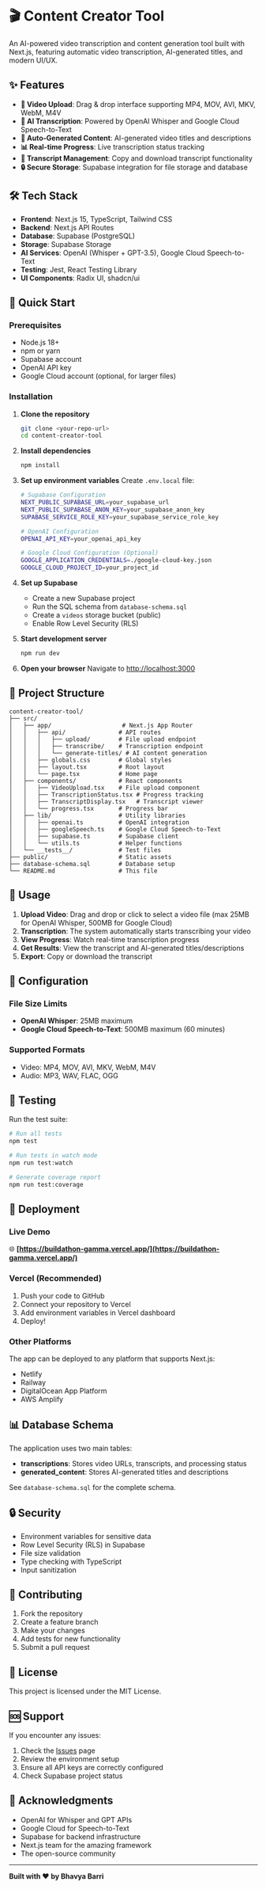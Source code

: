 # 🎬 Content Creator Tool

An AI-powered video transcription and content generation tool built with Next.js, featuring automatic video transcription, AI-generated titles, and modern UI/UX.

## ✨ Features

- **🎥 Video Upload**: Drag & drop interface supporting MP4, MOV, AVI, MKV, WebM, M4V
- **🎤 AI Transcription**: Powered by OpenAI Whisper and Google Cloud Speech-to-Text
- **📝 Auto-Generated Content**: AI-generated video titles and descriptions
- **📊 Real-time Progress**: Live transcription status tracking
- **💾 Transcript Management**: Copy and download transcript functionality
- **🔒 Secure Storage**: Supabase integration for file storage and database

## 🛠️ Tech Stack

- **Frontend**: Next.js 15, TypeScript, Tailwind CSS
- **Backend**: Next.js API Routes
- **Database**: Supabase (PostgreSQL)
- **Storage**: Supabase Storage
- **AI Services**: OpenAI (Whisper + GPT-3.5), Google Cloud Speech-to-Text
- **Testing**: Jest, React Testing Library
- **UI Components**: Radix UI, shadcn/ui

## 🚀 Quick Start

### Prerequisites

- Node.js 18+ 
- npm or yarn
- Supabase account
- OpenAI API key
- Google Cloud account (optional, for larger files)

### Installation

1. **Clone the repository**
   ```bash
   git clone <your-repo-url>
   cd content-creator-tool
   ```

2. **Install dependencies**
   ```bash
   npm install
   ```

3. **Set up environment variables**
   Create `.env.local` file:
   ```bash
   # Supabase Configuration
   NEXT_PUBLIC_SUPABASE_URL=your_supabase_url
   NEXT_PUBLIC_SUPABASE_ANON_KEY=your_supabase_anon_key
   SUPABASE_SERVICE_ROLE_KEY=your_supabase_service_role_key

   # OpenAI Configuration
   OPENAI_API_KEY=your_openai_api_key

   # Google Cloud Configuration (Optional)
   GOOGLE_APPLICATION_CREDENTIALS=./google-cloud-key.json
   GOOGLE_CLOUD_PROJECT_ID=your_project_id
   ```

4. **Set up Supabase**
   - Create a new Supabase project
   - Run the SQL schema from `database-schema.sql`
   - Create a `videos` storage bucket (public)
   - Enable Row Level Security (RLS)

5. **Start development server**
   ```bash
   npm run dev
   ```

6. **Open your browser**
   Navigate to [http://localhost:3000](http://localhost:3000)

## 📁 Project Structure

```
content-creator-tool/
├── src/
│   ├── app/                    # Next.js App Router
│   │   ├── api/               # API routes
│   │   │   ├── upload/        # File upload endpoint
│   │   │   ├── transcribe/    # Transcription endpoint
│   │   │   └── generate-titles/ # AI content generation
│   │   ├── globals.css        # Global styles
│   │   ├── layout.tsx         # Root layout
│   │   └── page.tsx           # Home page
│   ├── components/            # React components
│   │   ├── VideoUpload.tsx    # File upload component
│   │   ├── TranscriptionStatus.tsx # Progress tracking
│   │   ├── TranscriptDisplay.tsx   # Transcript viewer
│   │   └── progress.tsx       # Progress bar
│   ├── lib/                   # Utility libraries
│   │   ├── openai.ts          # OpenAI integration
│   │   ├── googleSpeech.ts    # Google Cloud Speech-to-Text
│   │   ├── supabase.ts        # Supabase client
│   │   └── utils.ts           # Helper functions
│   └── __tests__/             # Test files
├── public/                    # Static assets
├── database-schema.sql        # Database setup
└── README.md                  # This file
```

## 🎯 Usage

1. **Upload Video**: Drag and drop or click to select a video file (max 25MB for OpenAI Whisper, 500MB for Google Cloud)
2. **Transcription**: The system automatically starts transcribing your video
3. **View Progress**: Watch real-time transcription progress
4. **Get Results**: View the transcript and AI-generated titles/descriptions
5. **Export**: Copy or download the transcript

## 🔧 Configuration

### File Size Limits

- **OpenAI Whisper**: 25MB maximum
- **Google Cloud Speech-to-Text**: 500MB maximum (60 minutes)

### Supported Formats

- Video: MP4, MOV, AVI, MKV, WebM, M4V
- Audio: MP3, WAV, FLAC, OGG

## 🧪 Testing

Run the test suite:

```bash
# Run all tests
npm test

# Run tests in watch mode
npm run test:watch

# Generate coverage report
npm run test:coverage
```

## 🚀 Deployment

### Live Demo
🌐 **[https://buildathon-gamma.vercel.app/](https://buildathon-gamma.vercel.app/)**

### Vercel (Recommended)

1. Push your code to GitHub
2. Connect your repository to Vercel
3. Add environment variables in Vercel dashboard
4. Deploy!

### Other Platforms

The app can be deployed to any platform that supports Next.js:
- Netlify
- Railway
- DigitalOcean App Platform
- AWS Amplify

## 📊 Database Schema

The application uses two main tables:

- **transcriptions**: Stores video URLs, transcripts, and processing status
- **generated_content**: Stores AI-generated titles and descriptions

See `database-schema.sql` for the complete schema.

## 🔒 Security

- Environment variables for sensitive data
- Row Level Security (RLS) in Supabase
- File size validation
- Type checking with TypeScript
- Input sanitization

## 🤝 Contributing

1. Fork the repository
2. Create a feature branch
3. Make your changes
4. Add tests for new functionality
5. Submit a pull request

## 📝 License

This project is licensed under the MIT License.

## 🆘 Support

If you encounter any issues:

1. Check the [Issues](https://github.com/your-username/content-creator-tool/issues) page
2. Review the environment setup
3. Ensure all API keys are correctly configured
4. Check Supabase project status

## 🎉 Acknowledgments

- OpenAI for Whisper and GPT APIs
- Google Cloud for Speech-to-Text
- Supabase for backend infrastructure
- Next.js team for the amazing framework
- The open-source community

---

**Built with ❤️ by Bhavya Barri**